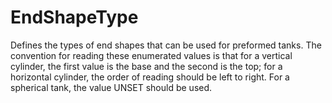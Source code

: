 EndShapeType
============

Defines the types of end shapes that can be used for preformed tanks. The convention for reading these enumerated values is that for a vertical cylinder, the first value is the base and the second is the top; for a horizontal cylinder, the order of reading should be left to right. For a spherical tank, the value UNSET should be used.
